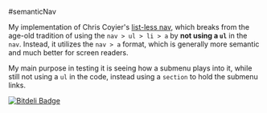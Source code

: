 #semanticNav

My implementation of Chris Coyier's [list-less nav](http://css-tricks.com/navigation-in-lists-to-be-or-not-to-be/), which breaks from the age-old tradition of using the `nav > ul > li > a` by **not using a `ul`** in the `nav`. Instead, it utilizes the `nav > a` format, which is generally more semantic and much better for screen readers.


My main purpose in testing it is seeing how a submenu plays into it, while still not using a `ul` in the code, instead using a `section` to hold the submenu links.

[![Bitdeli Badge](https://d2weczhvl823v0.cloudfront.net/JoahG/semanticnav/trend.png)](https://bitdeli.com/free "Bitdeli Badge")
